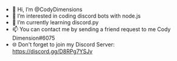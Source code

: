- 👋 Hi, I’m @CodyDimensions
- 👀 I’m interested in coding discord bots with node.js
- 🌱 I’m currently learning discord.py
- 📫 You can contact me by sending a friend request to me Cody Dimension#6075
- 🌐 Don't forget to join my Discord Server: https://discord.gg/D8RPg7YSJv
